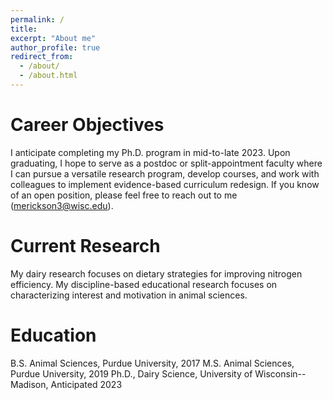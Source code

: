 ```yaml
---
permalink: /
title: 
excerpt: "About me"
author_profile: true
redirect_from: 
  - /about/
  - /about.html
---
```


Career Objectives
======
I anticipate completing my Ph.D. program in mid-to-late 2023. Upon graduating, I hope to serve as a postdoc or split-appointment faculty where I can pursue a versatile research program, develop courses, and work with colleagues to implement evidence-based curriculum redesign. If you know of an open position, please feel free to reach out to me (merickson3@wisc.edu). 

Current Research
======
My dairy research focuses on dietary strategies for improving nitrogen efficiency. 
My discipline-based educational research focuses on characterizing interest and motivation in animal sciences.

Education
======
B.S. Animal Sciences, Purdue University, 2017
M.S. Animal Sciences, Purdue University, 2019
Ph.D., Dairy Science, University of Wisconsin--Madison, Anticipated 2023
